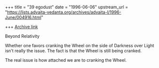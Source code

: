 +++
title = "39 egodust"
date = "1996-06-06"
upstream_url = "https://lists.advaita-vedanta.org/archives/advaita-l/1996-June/004916.html"

+++
[Archive link](https://lists.advaita-vedanta.org/archives/advaita-l/1996-June/004916.html)

Beyond Relativity

Whether one favors cranking the Wheel
on the side of Darkness over Light
isn't really the issue.
The fact is that the Wheel is
still being cranked.

The real issue is
how attached we are
to cranking the Wheel.

